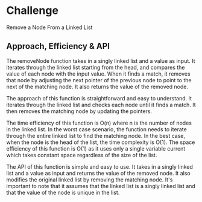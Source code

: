 

# Challenge

Remove a Node From a Linked List

## Approach, Efficiency & API

The removeNode function takes in a singly linked list and a value as input. It iterates through the linked list starting from the head, and compares the value of each node with the input value. When it finds a match, it removes that node by adjusting the next pointer of the previous node to point to the next of the matching node. It also returns the value of the removed node.

The approach of this function is straightforward and easy to understand. It iterates through the linked list and checks each node until it finds a match. It then removes the matching node by updating the pointers.

The time efficiency of this function is O(n) where n is the number of nodes in the linked list. In the worst case scenario, the function needs to iterate through the entire linked list to find the matching node. In the best case, when the node is the head of the list, the time complexity is O(1). The space efficiency of this function is O(1) as it uses only a single variable current which takes constant space regardless of the size of the list.

The API of this function is simple and easy to use. It takes in a singly linked list and a value as input and returns the value of the removed node. It also modifies the original linked list by removing the matching node. It's important to note that it assumes that the linked list is a singly linked list and that the value of the node is unique in the list.




